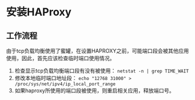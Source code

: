 # 安装HAProxy

## 工作流程

由于tcp负载均衡使用了蜜罐，在设置HAPROXY之前，可能端口段会被其他应用使用，因此，首先应该检查临时端口使用情况。
1. 检查显示tcp负载均衡端口段有没有被使用：
  `netstat -n | grep TIME_WAIT`
2. 修改本地临时端口地址段：
  `echo "12768 31000" > /proc/sys/net/ipv4/ip_local_port_range`
3. 如果haproxy所使用的端口段被使用，则重启相关应用，释放端口号。
